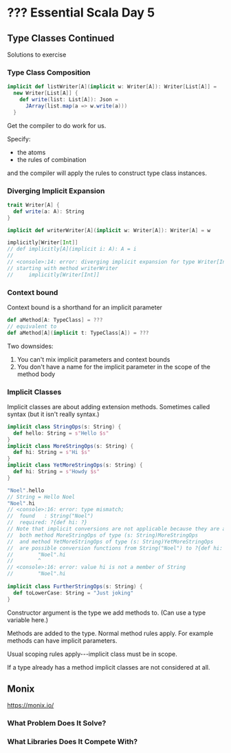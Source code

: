 # ??? Essential Scala Day 5 

## Type Classes Continued

Solutions to exercise

### Type Class Composition

```scala
implicit def listWriter[A](implicit w: Writer[A]): Writer[List[A]] =
  new Writer[List[A]] {
    def write(list: List[A]): Json =
      JArray(list.map(a => w.write(a)))
  }
```

Get the compiler to do work for us.

Specify:
- the atoms
- the rules of combination

and the compiler will apply the rules to construct type class instances.

### Diverging Implicit Expansion

```scala
trait Writer[A] {
  def write(a: A): String
}

implicit def writerWriter[A](implicit w: Writer[A]): Writer[A] = w

implicitly[Writer[Int]]
// def implicitly[A](implicit i: A): A = i
//
// <console>:14: error: diverging implicit expansion for type Writer[Int]
// starting with method writerWriter
//     implicitly[Writer[Int]]
```

### Context bound

Context bound is a shorthand for an implicit parameter

```scala
def aMethod[A: TypeClass] = ???
// equivalent to
def aMethod[A](implicit t: TypeClass[A]) = ???
```

Two downsides:
1. You can't mix implicit parameters and context bounds
2. You don't have a name for the implicit parameter in the scope of the method body

### Implicit Classes

Implicit classes are about adding extension methods. Sometimes called syntax (but it isn't really syntax.)

```scala
implicit class StringOps(s: String) {
  def hello: String = s"Hello $s"
}
implicit class MoreStringOps(s: String) {
  def hi: String = s"Hi $s"
}
implicit class YetMoreStringOps(s: String) {
  def hi: String = s"Howdy $s"
}

"Noel".hello
// String = Hello Noel
"Noel".hi
// <console>:16: error: type mismatch;
//  found   : String("Noel")
//  required: ?{def hi: ?}
// Note that implicit conversions are not applicable because they are ambiguous:
//  both method MoreStringOps of type (s: String)MoreStringOps
//  and method YetMoreStringOps of type (s: String)YetMoreStringOps
//  are possible conversion functions from String("Noel") to ?{def hi: ?}
//        "Noel".hi
//        ^
// <console>:16: error: value hi is not a member of String
//        "Noel".hi
       
implicit class FurtherStringOps(s: String) {
  def toLowerCase: String = "Just joking"
}
```

Constructor argument is the type we add methods to. (Can use a type variable here.)

Methods are added to the type. Normal method rules apply. For example methods can have implicit parameters.

Usual scoping rules apply---implicit class must be in scope.

If a type already has a method implicit classes are not considered at all.


## Monix

https://monix.io/

### What Problem Does It Solve?

### What Libraries Does It Compete With?
